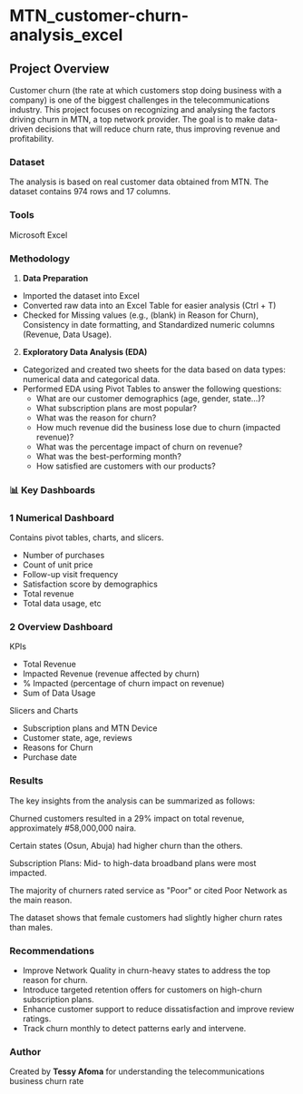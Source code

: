 # MTN_customer-churn-analysis_excel
## Project Overview
Customer churn (the rate at which customers stop doing business with a company) is one of the biggest challenges in the telecommunications industry. This project focuses on recognizing and analysing the factors driving churn in MTN, a top network provider. The goal is to make data-driven decisions that will reduce churn rate, thus improving revenue and profitability.
### Dataset
The analysis is based on real customer data obtained from MTN. The dataset contains 974 rows and 17 columns.
### Tools
Microsoft Excel
### Methodology
1. **Data Preparation**
- Imported the dataset into Excel
- Converted raw data into an Excel Table for easier analysis (Ctrl + T)
- Checked for Missing values (e.g., (blank) in Reason for Churn), Consistency in date formatting, and Standardized numeric columns (Revenue, Data Usage).

2. **Exploratory Data Analysis (EDA)**
- Categorized and created two sheets for the data based on data types: numerical data and categorical data.
- Performed EDA using Pivot Tables to answer the following questions:
  - What are our customer demographics (age, gender, state...)?
  - What subscription plans are most popular?
  - What was the reason for churn?
  - How much revenue did the business lose due to churn (impacted revenue)?
  - What was the percentage impact of churn on revenue?
  - What was the best-performing month?
  - How satisfied are customers with our products?

### 📊 Key Dashboards
### 1 **Numerical Dashboard**
Contains pivot tables, charts, and slicers.
- Number of purchases
- Count of unit price
- Follow-up visit frequency
- Satisfaction score by demographics
- Total revenue
- Total data usage, etc

### 2 **Overview Dashboard**
KPIs
- Total Revenue
- Impacted Revenue (revenue affected by churn)
- % Impacted (percentage of churn impact on revenue)
- Sum of Data Usage

Slicers and Charts
- Subscription plans and MTN Device
- Customer state, age, reviews
- Reasons for Churn
- Purchase date

### Results 
The key insights from the analysis can be summarized as follows:

Churned customers resulted in a 29% impact on total revenue, approximately #58,000,000 naira.

Certain states (Osun, Abuja) had higher churn than the others.

Subscription Plans: Mid- to high-data broadband plans were most impacted.

The majority of churners rated service as "Poor" or cited Poor Network as the main reason.

The dataset shows that female customers had slightly higher churn rates than males.

### Recommendations

- Improve Network Quality in churn-heavy states to address the top reason for churn.
- Introduce targeted retention offers for customers on high-churn subscription plans.
- Enhance customer support to reduce dissatisfaction and improve review ratings.
- Track churn monthly to detect patterns early and intervene.

### Author
Created by **Tessy Afoma** for understanding the telecommunications business churn rate
